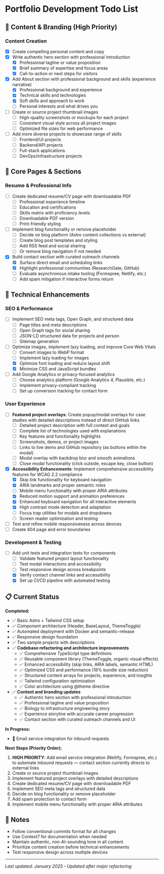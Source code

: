 # Portfolio Development Todo List

## 🎯 Content & Branding (High Priority)

### Content Creation
- [x] Create compelling personal content and copy
- [x] Write authentic hero section with professional introduction
  - [x] Professional tagline or value proposition
  - [x] Brief summary of expertise and focus areas
  - [x] Call-to-action or next steps for visitors
- [x] Add About section with professional background and skills (experience narrative)
  - [x] Professional background and experience
  - [x] Technical skills and technologies
  - [x] Soft skills and approach to work
  - [ ] Personal interests and what drives you
- [ ] Create or source project thumbnail images
  - [ ] High-quality screenshots or mockups for each project
  - [ ] Consistent visual style across all project images
  - [ ] Optimized file sizes for web performance
- [ ] Add more diverse projects to showcase range of skills
  - [ ] Frontend/UI projects
  - [ ] Backend/API projects
  - [ ] Full-stack applications
  - [ ] DevOps/infrastructure projects

## 📄 Core Pages & Sections

### Resume & Professional Info
- [ ] Create dedicated resume/CV page with downloadable PDF
  - [ ] Professional experience timeline
  - [ ] Education and certifications
  - [ ] Skills matrix with proficiency levels
  - [ ] Downloadable PDF version
  - [ ] Print-friendly styling
- [ ] Implement blog functionality or remove placeholder
  - [ ] Decide on blog platform (Astro content collections vs external)
  - [ ] Create blog post templates and styling
  - [ ] Add RSS feed and social sharing
  - [ ] Or remove blog navigation if not needed
- [x] Build contact section with curated outreach channels
  - [x] Surface direct email and scheduling links
  - [x] Highlight professional communities (ResearchGate, GitHub)
  - [ ] Evaluate asynchronous intake tooling (Formspree, Netlify, etc.)
  - [ ] Add spam mitigation if interactive forms return

## 🚀 Technical Enhancements

### SEO & Performance
- [ ] Implement SEO meta tags, Open Graph, and structured data
  - [ ] Page titles and meta descriptions
  - [ ] Open Graph tags for social sharing
  - [ ] JSON-LD structured data for projects and person
  - [ ] Sitemap generation
- [ ] Optimize images, implement lazy loading, and improve Core Web Vitals
  - [ ] Convert images to WebP format
  - [ ] Implement lazy loading for images
  - [x] Optimize font loading and reduce layout shift
  - [x] Minimize CSS and JavaScript bundles
- [ ] Add Google Analytics or privacy-focused analytics
  - [ ] Choose analytics platform (Google Analytics 4, Plausible, etc.)
  - [ ] Implement privacy-compliant tracking
  - [ ] Set up conversion tracking for contact form

### User Experience
- [ ] **Featured project overlays**: Create popup/modal overlays for case studies with detailed descriptions instead of direct GitHub links
  - [ ] Detailed project description with full context and goals
  - [ ] Complete list of technologies used with explanations
  - [ ] Key features and functionality highlights
  - [ ] Screenshots, demos, or project images
  - [ ] Links to live demo and GitHub repository (as buttons within the modal)
  - [ ] Modal overlay with backdrop blur and smooth animations
  - [ ] Close modal functionality (click outside, escape key, close button)
- [x] **Accessibility Enhancements**: Implement comprehensive accessibility features for WCAG 2.2 compliance
  - [x] Skip link functionality for keyboard navigation
  - [x] ARIA landmarks and proper semantic roles
  - [ ] Mobile menu functionality with proper ARIA attributes
  - [x] Reduced motion support and animation preferences
  - [x] Enhanced keyboard navigation for all interactive elements
  - [x] High contrast mode detection and adaptation
  - [ ] Focus trap utilities for modals and dropdowns
  - [ ] Screen reader optimization and testing
- [ ] Test and refine mobile responsiveness across devices
- [ ] Create 404 page and error boundaries

### Development & Testing
- [ ] Add unit tests and integration tests for components
  - [ ] Validate featured project layout functionality
  - [ ] Test modal interactions and accessibility
  - [ ] Test responsive design across breakpoints
  - [x] Verify contact channel links and accessibility
  - [x] Set up CI/CD pipeline with automated testing

## 📋 Current Status

**Completed:**
- ✅ Basic Astro + Tailwind CSS setup
- ✅ Component architecture (Header, BaseLayout, ThemeToggle)
- ✅ Automated deployment with Docker and semantic-release
- ✅ Responsive design foundation
- ✅ Two sample projects with descriptions
- ✅ **Codebase refactoring and architecture improvements**
  - ✅ Comprehensive TypeScript type definitions
  - ✅ Reusable component library (ThemeToggle, organic visual effects)
  - ✅ Enhanced accessibility (skip links, ARIA labels, semantic HTML)
  - ✅ Optimized CSS and performance (16% bundle size reduction)
  - ✅ Structured content arrays for projects, experience, and insights
  - ✅ Tailwind configuration optimization
  - ✅ Color architecture using @theme directive
- ✅ **Content and branding updates**
  - ✅ Authentic hero section with professional introduction
  - ✅ Professional tagline and value proposition
  - ✅ Biology to infrastructure engineering story
  - ✅ Experience storyline with accurate career progression
  - ✅ Contact section with curated outreach channels and UI

**In Progress:**
- 🔄 Email service integration for inbound requests

**Next Steps (Priority Order):**
1. **HIGH PRIORITY**: Add email service integration (Netlify, Formspree, etc.) to automate inbound requests — contact section currently directs to external links
2. Create or source project thumbnail images
3. Implement featured project overlays with detailed descriptions
4. Create dedicated resume/CV page with downloadable PDF
5. Implement SEO meta tags and structured data
6. Decide on blog functionality or remove placeholder
7. Add spam protection to contact form
8. Implement mobile menu functionality with proper ARIA attributes

## 📝 Notes

- Follow conventional commits format for all changes
- Use Context7 for documentation when needed
- Maintain authentic, non-AI-sounding tone in all content
- Prioritize content creation before technical enhancements
- Test responsive design across multiple devices

---

*Last updated: January 2025 - Updated after major refactoring*
